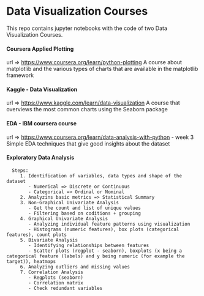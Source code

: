 # Data Visualization Courses

This repo contains jupyter notebooks with the code of two Data Visualization Courses.


#### Coursera Applied Plotting
   url => https://www.coursera.org/learn/python-plotting
   A course about matplotlib and the various types of charts that are available in the matplotlib framework
   
#### Kaggle - Data Visualization
  url => https://www.kaggle.com/learn/data-visualization
  A course that overviews the most common charts using the Seaborn package

#### EDA - IBM coursera course
   url => https://www.coursera.org/learn/data-analysis-with-python  - week 3
   Simple EDA techniques that give good insights about the dataset

#### Exploratory Data Analysis
      Steps:
         1. Identification of variables, data types and shape of the dataset
            - Numerical => Discrete or Continuous
            - Categorical => Ordinal or Nominal
         2. Analyzins basic metrics => Statistical Summary
         3. Non-Graphical Univariate Analysis
            - Get the count and list of unique values
            - Filtering based on coditions + grouping
         4. Graphical Univariate Analysis
            - Analyzing individual feature patterns using visualization
            - Histograms (numeric features), box plots (categorical features), count plots
         5. Bivariate Analysis
            - Identifying relationships between features
            - Scatter plots (regplot - seaborn), boxplots (x being a categorical feature (labels) and y being numeric (for example the target)), heatmaps
         6. Analyzing outliers and missing values
         7. Correlation Analysis
            - Regplots (seaborn)
            - Correlation matrix
            - Check redundant variables
     
